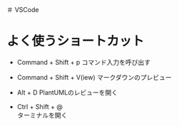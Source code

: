＃ VSCode

# よく使うショートカット
* Command + Shift + p
コマンド入力を呼び出す  

* Command + Shift + V(iew)
マークダウンのプレビュー

* Alt + D
PlantUMLのレビューを開く  

* Ctrl + Shift + @  
ターミナルを開く  
